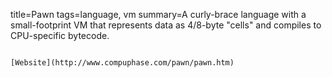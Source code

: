 title=Pawn
tags=language, vm
summary=A curly-brace language with a small-footprint VM that represents data as 4/8-byte "cells" and compiles to CPU-specific bytecode.
~~~~~~

[Website](http://www.compuphase.com/pawn/pawn.htm)

